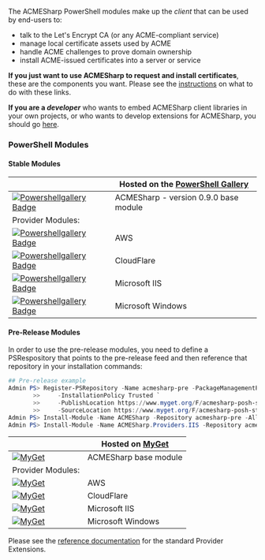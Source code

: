 The ACMESharp PowerShell modules make up the *client* that can be used by end-users to:
* talk to the Let's Encrypt CA (or any ACME-compliant service)
* manage local certificate assets used by ACME
* handle ACME challenges to prove domain ownership
* install ACME-issued certificates into a server or service

**If you just want to use ACMESharp to request and install certificates**, these are the components you want.  Please see the [instructions](https://github.com/ebekker/ACMESharp/wiki/%5BWIP%5D-Installation:-ACMESharp-PowerShell-client) on what to do with these links.

**If you are a *developer*** who wants to embed ACMESharp client libraries in your own projects, or who wants to develop extensions for ACMESharp, you should go [here](https://github.com/ebekker/ACMESharp/wiki/%5BWIP%5D-Downloads:-NuGet-Packages).

### PowerShell Modules

#### Stable Modules

| | Hosted on the [PowerShell Gallery](https://www.powershellgallery.com/items?q=Tags%3A%22acmesharp%22) |
|-|-|
| [![Powershellgallery Badge][psgallery-badge]][psgallery-base-status] | ACMESharp - version 0.9.0 base module |
| Provider Modules: | |
| [![Powershellgallery Badge][psgallery-badge]][psgallery-aws-status]  | AWS               |
| [![Powershellgallery Badge][psgallery-badge]][psgallery-cfl-status]  | CloudFlare        |
| [![Powershellgallery Badge][psgallery-badge]][psgallery-iis-status]  | Microsoft IIS     |
| [![Powershellgallery Badge][psgallery-badge]][psgallery-win-status]  | Microsoft Windows |


[psgallery-badge]: https://img.shields.io/badge/PowerShell_Gallery-LATEST-green.svg
[psgallery-base-status]: https://www.powershellgallery.com/packages/ACMESharp
[psgallery-aws-status]: https://www.powershellgallery.com/packages/ACMESharp.Providers.AWS
[psgallery-cfl-status]: https://www.powershellgallery.com/packages/ACMESharp.Providers.CloudFlare
[psgallery-iis-status]: https://www.powershellgallery.com/packages/ACMESharp.Providers.IIS
[psgallery-win-status]: https://www.powershellgallery.com/packages/ACMESharp.Providers.Windows

#### Pre-Release Modules

In order to use the pre-release modules, you need to define a PSRespository that points
to the pre-release feed and then reference that repository in your installation commands:
```PowerShell
## Pre-release example
Admin PS> Register-PSRepository -Name acmesharp-pre -PackageManagementProvider NuGet `
       >>     -InstallationPolicy Trusted `
       >>     -PublishLocation https://www.myget.org/F/acmesharp-posh-staging/api/v2/package `
       >>     -SourceLocation https://www.myget.org/F/acmesharp-posh-staging/api/v2
Admin PS> Install-Module -Name ACMESharp -Repository acmesharp-pre -AllowClobber
Admin PS> Install-Module -Name ACMESharp.Providers.IIS -Repository acmesharp-pre
```

| | Hosted on [MyGet](https://www.myget.org/gallery/acmesharp-posh-staging) |
|-|-|
| [![MyGet](https://img.shields.io/myget/acmesharp-posh-staging/v/ACMESharp.svg)](https://www.myget.org/feed/acmesharp-posh-staging/package/nuget/ACMESharp) | ACMESharp base module |
| Provider Modules: | |
| [![MyGet](https://img.shields.io/myget/acmesharp-posh-staging/v/ACMESharp.Providers.AWS.svg)](https://www.myget.org/feed/acmesharp-posh-staging/package/nuget/ACMESharp.Providers.AWS) | AWS |
| [![MyGet](https://img.shields.io/myget/acmesharp-posh-staging/v/ACMESharp.Providers.CloudFlare.svg)](https://www.myget.org/feed/acmesharp-posh-staging/package/nuget/ACMESharp.Providers.CloudFlare) | CloudFlare |
| [![MyGet](https://img.shields.io/myget/acmesharp-posh-staging/v/ACMESharp.Providers.IIS.svg)](https://www.myget.org/feed/acmesharp-posh-staging/package/nuget/ACMESharp.Providers.IIS) | Microsoft IIS |
| [![MyGet](https://img.shields.io/myget/acmesharp-posh-staging/v/ACMESharp.Providers.Windows.svg)](https://www.myget.org/feed/acmesharp-posh-staging/package/nuget/ACMESharp.Providers.Windows) | Microsoft Windows |

Please see the [reference documentation](http://pkisharp.github.io/ACMESharp-docs/ext_docs) for the standard Provider Extensions.
